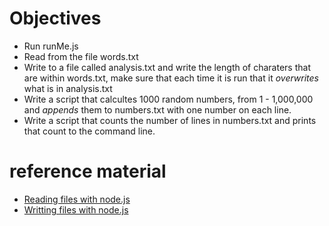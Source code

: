 # Objectives

 - Run runMe.js
 - Read from the file words.txt
 - Write to a file called analysis.txt and write the length of charaters that are within words.txt, make sure that each time it is run that it *overwrites* what is in analysis.txt
 - Write a script that calcultes 1000 random numbers, from 1 - 1,000,000 and *appends* them to numbers.txt with one number on each line.
 - Write a script that counts the number of lines in numbers.txt and prints that count to the command line.


# reference material

* [Reading files with node.js](https://nodejs.dev/learn/reading-files-with-nodejs)
* [Writting files with node.js](https://nodejs.dev/learn/writing-files-with-nodejs)